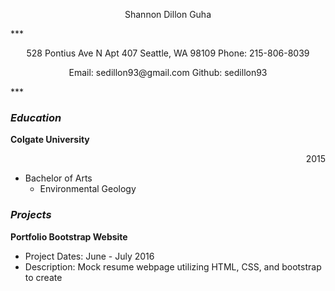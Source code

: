 <p align="center">
  Shannon Dillon Guha
</p>
***
<p align="center">
528 Pontius Ave N Apt 407 Seattle, WA 98109
Phone: 215-806-8039
</p>
<p align="center">
Email: sedillon93@gmail.com
Github: sedillon93
</p>
***

### _Education_
**Colgate University**  <p align="right">2015</p>
  - Bachelor of Arts
    - Environmental Geology

### _Projects_
**Portfolio Bootstrap Website**
  - Project Dates: June - July 2016
  - Description: Mock resume webpage utilizing HTML, CSS, and bootstrap to create
